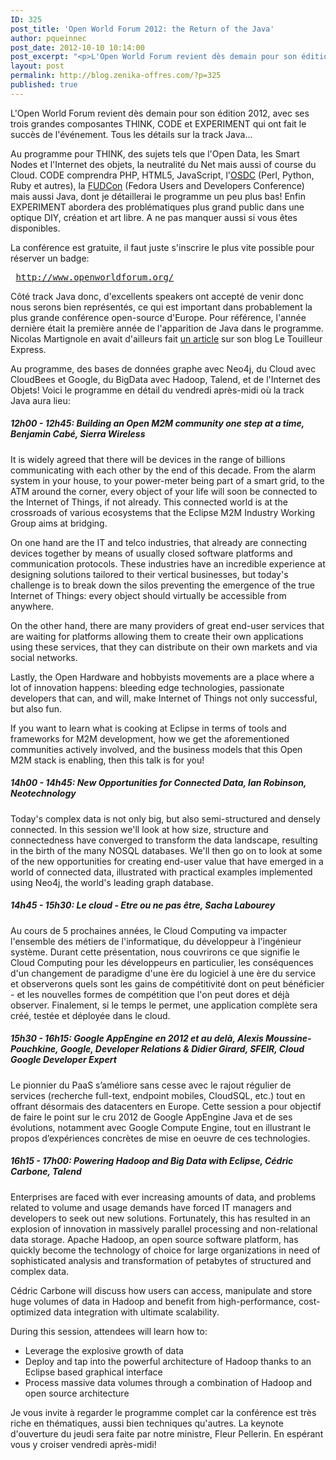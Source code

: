 ```yaml
---
ID: 325
post_title: 'Open World Forum 2012: the Return of the Java'
author: pqueinnec
post_date: 2012-10-10 10:14:00
post_excerpt: "<p>L'Open World Forum revient dès demain pour son édition 2012, avec ses trois grandes composantes THINK, CODE et EXPERIMENT qui ont fait le succès de l'événement. Tous les détails sur la track Java...</p>"
layout: post
permalink: http://blog.zenika-offres.com/?p=325
published: true
---
```

<p>L'Open World Forum revient dès demain pour son édition 2012, avec ses trois grandes composantes THINK, CODE et EXPERIMENT qui ont fait le succès de l'événement. Tous les détails sur la track Java...</p>
<!--more-->
<p>Au programme pour THINK, des sujets tels que l'Open Data, les Smart Nodes et l'Internet des objets, la neutralité du Net mais aussi of course du Cloud. CODE comprendra PHP, HTML5, JavaScript, l'<a href="http://osdc.fr/">OSDC</a> (Perl, Python, Ruby et autres), la <a href="https://fedoraproject.org/wiki/FUDCon:Paris_2012">FUDCon</a> (Fedora Users and Developers Conference) mais aussi Java, dont je détaillerai le programme un peu plus bas!  Enfin EXPERIMENT abordera des problématiques plus grand public dans une optique DIY, création et art libre. A ne pas manquer aussi si vous êtes disponibles.</p> <p>La conférence est gratuite, il faut juste s'inscrire le plus vite possible pour réserver un badge:</p> <pre> <a href="http://www.openworldforum.org/">http://www.openworldforum.org/</a></pre> <p>Côté track Java donc, d'excellents speakers ont accepté de venir donc nous serons bien représentés, ce qui est important dans probablement la plus grande conférence open-source d'Europe. Pour référence, l'année dernière était la première année de l'apparition de Java dans le programme. Nicolas Martignole en avait d'ailleurs fait <a href="http://www.touilleur-express.fr/2011/09/09/conference-open-world-forum-avec-du-java-du-22-au-24-septembre/">un article</a> sur son blog Le Touilleur Express.</p> <p>Au programme, des bases de données graphe avec Neo4j, du Cloud avec CloudBees et Google, du BigData avec Hadoop, Talend, et de l'Internet des Objets! Voici le programme en détail du vendredi après-midi où la track Java aura lieu:</p> <h5>12h00 - 12h45: Building an Open M2M community one step at a time, Benjamin Cabé, Sierra Wireless</h5> <p>It is widely agreed that there will be devices in the range of billions communicating with each other by the end of this decade. From the alarm system in your house, to your power-meter being part of a smart grid, to the ATM around the corner, every object of your life will soon be connected to the Internet of Things, if not already. This connected world is at the crossroads of various ecosystems that the Eclipse M2M Industry Working Group aims at bridging.</p> <p>On one hand are the IT and telco industries, that already are connecting devices together by means of usually closed software platforms and communication protocols. These industries have an incredible experience at designing solutions tailored to their vertical businesses, but today's challenge is to break down the silos preventing the emergence of the true Internet of Things: every object should virtually be accessible from anywhere.</p> <p>On the other hand, there are many providers of great end-user services that are waiting for platforms allowing them to create their own applications using these services, that they can distribute on their own markets and via social networks.</p> <p>Lastly, the Open Hardware and hobbyists movements are a place where a lot of innovation happens: bleeding edge technologies, passionate developers that can, and will, make Internet of Things not only successful, but also fun.</p> <p>If you want to learn what is cooking at Eclipse in terms of tools and frameworks for M2M development, how we get the aforementioned communities actively involved, and the business models that this Open M2M stack is enabling, then this talk is for you!</p> <h5>14h00 - 14h45: New Opportunities for Connected Data, Ian Robinson, Neotechnology</h5> <p>Today's complex data is not only big, but also semi-structured and densely connected. In this session we'll look at how size, structure and connectedness have converged to transform the data landscape, resulting in the birth of the many NOSQL databases. We'll then go on to look at some of the new opportunities for creating end-user value that have emerged in a world of connected data, illustrated with practical examples implemented using Neo4j, the world's leading graph database.</p> <h5>14h45 - 15h30: Le cloud - Etre ou ne pas être, Sacha Labourey</h5> <p>Au cours de 5 prochaines années, le Cloud Computing va impacter l'ensemble des métiers de l'informatique, du développeur à l'ingénieur système. Durant cette présentation, nous couvrirons ce que signifie le Cloud Computing pour les développeurs en particulier, les conséquences d'un changement de paradigme d'une ère du logiciel à une ère du service et observerons quels sont les gains de compétitivité dont on peut bénéficier - et les nouvelles formes de compétition que l'on peut dores et déjà observer. Finalement, si le temps le permet, une application complète sera créé, testée et déployée dans le cloud.</p> <h5>15h30 - 16h15: Google AppEngine en 2012 et au delà, Alexis Moussine-Pouchkine, Google, Developer Relations &amp; Didier Girard, SFEIR, Cloud Google Developer Expert</h5> <p>Le pionnier du PaaS s’améliore sans cesse avec le rajout régulier de services (recherche full-text, endpoint mobiles, CloudSQL, etc.) tout en offrant désormais des datacenters en Europe. Cette session a pour objectif de faire le point sur le cru 2012 de Google AppEngine Java et de ses évolutions, notamment avec Google Compute Engine, tout en illustrant le propos d’expériences concrètes de mise en oeuvre de ces technologies.</p> <h5>16h15 - 17h00: Powering Hadoop and Big Data with Eclipse, Cédric Carbone, Talend</h5> <p>Enterprises are faced with ever increasing amounts of data, and problems related to volume and usage demands have forced IT managers and developers to seek out new solutions. Fortunately, this has resulted in an explosion of innovation in massively parallel processing and non-relational data storage. Apache Hadoop, an open source software platform, has quickly become the technology of choice for large organizations in need of sophisticated analysis and transformation of petabytes of structured and complex data.</p> <p>Cédric Carbone will discuss how users can access, manipulate and store huge volumes of data in Hadoop and benefit from high-performance, cost-optimized data integration with ultimate scalability.</p> <p>During this session, attendees will learn how to:</p> <ul> <li>Leverage the explosive growth of data</li> <li>Deploy and tap into the powerful architecture of Hadoop thanks to an Eclipse based graphical interface</li> <li>Process massive data volumes through a combination of Hadoop and open source architecture</li> </ul> <p>Je vous invite à regarder le programme complet car la conférence est très riche en thématiques, aussi bien techniques qu'autres. La keynote d'ouverture du jeudi sera faite par notre ministre, Fleur Pellerin. En espérant vous y croiser vendredi après-midi!</p>